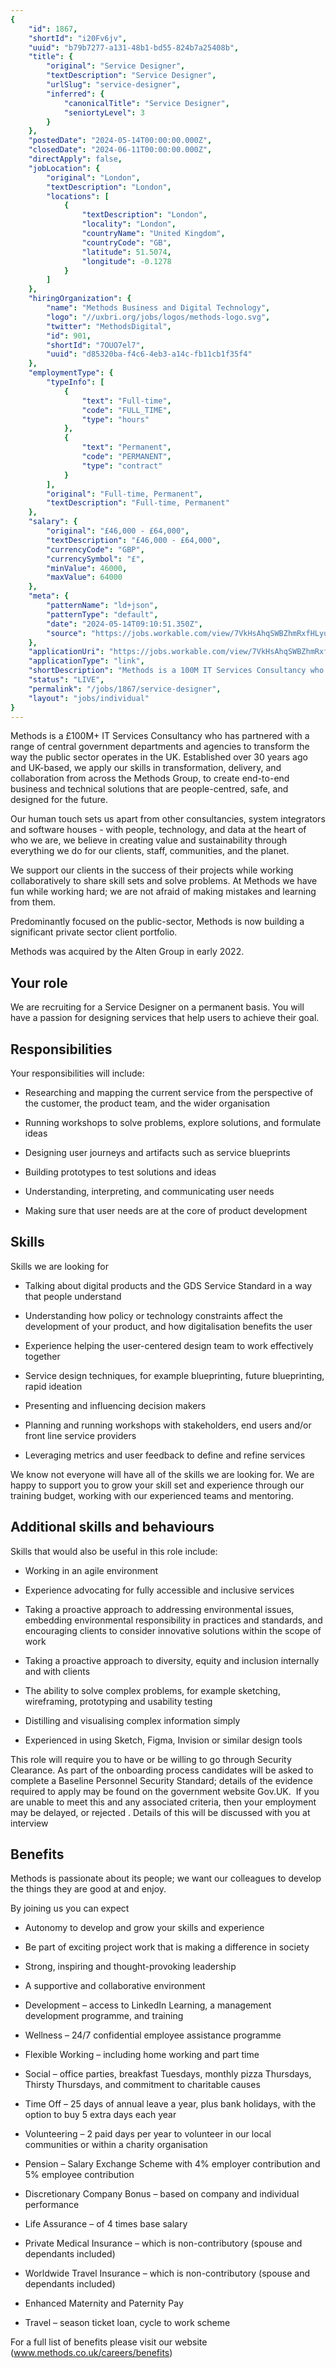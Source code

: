```yaml
---
{
	"id": 1867,
	"shortId": "i20Fv6jv",
	"uuid": "b79b7277-a131-48b1-bd55-824b7a25408b",
	"title": {
		"original": "Service Designer",
		"textDescription": "Service Designer",
		"urlSlug": "service-designer",
		"inferred": {
			"canonicalTitle": "Service Designer",
			"seniortyLevel": 3
		}
	},
	"postedDate": "2024-05-14T00:00:00.000Z",
	"closedDate": "2024-06-11T00:00:00.000Z",
	"directApply": false,
	"jobLocation": {
		"original": "London",
		"textDescription": "London",
		"locations": [
			{
				"textDescription": "London",
				"locality": "London",
				"countryName": "United Kingdom",
				"countryCode": "GB",
				"latitude": 51.5074,
				"longitude": -0.1278
			}
		]
	},
	"hiringOrganization": {
		"name": "Methods Business and Digital Technology",
		"logo": "//uxbri.org/jobs/logos/methods-logo.svg",
		"twitter": "MethodsDigital",
		"id": 901,
		"shortId": "7OUO7el7",
		"uuid": "d85320ba-f4c6-4eb3-a14c-fb11cb1f35f4"
	},
	"employmentType": {
		"typeInfo": [
			{
				"text": "Full-time",
				"code": "FULL_TIME",
				"type": "hours"
			},
			{
				"text": "Permanent",
				"code": "PERMANENT",
				"type": "contract"
			}
		],
		"original": "Full-time, Permanent",
		"textDescription": "Full-time, Permanent"
	},
	"salary": {
		"original": "£46,000 - £64,000",
		"textDescription": "£46,000 - £64,000",
		"currencyCode": "GBP",
		"currencySymbol": "£",
		"minValue": 46000,
		"maxValue": 64000
	},
	"meta": {
		"patternName": "ld+json",
		"patternType": "default",
		"date": "2024-05-14T09:10:51.350Z",
		"source": "https://jobs.workable.com/view/7VkHsAhqSWBZhmRxfHLyup/service-designer-in-london-at-methods-business-and-digital-technology"
	},
	"applicationUri": "https://jobs.workable.com/view/7VkHsAhqSWBZhmRxfHLyup/service-designer-in-london-at-methods-business-and-digital-technology",
	"applicationType": "link",
	"shortDescription": "Methods is a 100M IT Services Consultancy who has partnered with a range of central government departments and agencies to transform the way the public sector operates in the UK. Established over 30",
	"status": "LIVE",
	"permalink": "/jobs/1867/service-designer",
	"layout": "jobs/individual"
}
---
```

<p>Methods is a £100M+ IT Services Consultancy who has partnered with a range of central government departments and agencies to transform the way the public sector operates in the UK. Established over 30 years ago and UK-based, we apply our skills in transformation, delivery, and collaboration from across the Methods Group, to create end-to-end business and technical solutions that are people-centred, safe, and designed for the future.</p><p>Our human touch sets us apart from other consultancies, system integrators and software houses - with people, technology, and data at the heart of who we are, we believe in creating value and sustainability through everything we do for our clients, staff, communities, and the planet.</p><p>We support our clients in the success of their projects while working collaboratively to share skill sets and solve problems. At Methods we have fun while working hard; we are not afraid of making mistakes and learning from them.</p><p>Predominantly focused on the public-sector, Methods is now building a significant private sector client portfolio.</p><p>Methods was acquired by the Alten Group in early 2022.</p><h2>Your role</h2><p>We are recruiting for a Service Designer on a permanent basis. You will have a passion for designing services that help users to achieve their goal.</p><h2>Responsibilities</h2><p>Your responsibilities will include:</p><ul><li><p>Researching and mapping the current service from the perspective of the customer, the product team, and the wider organisation</p></li><li><p>Running workshops to solve problems, explore solutions, and formulate ideas</p></li><li><p>Designing user journeys and artifacts such as service blueprints</p></li><li><p>Building prototypes to test solutions and ideas</p></li><li><p>Understanding, interpreting, and communicating user needs</p></li><li><p>Making sure that user needs are at the core of product development</p></li></ul><h2>Skills</h2><p>Skills we are looking for</p><ul><li><p>Talking about digital products and the GDS Service Standard in a way that people understand</p></li><li><p>Understanding how policy or technology constraints affect the development of your product, and how digitalisation benefits the user</p></li><li><p>Experience helping the user-centered design team to work effectively together</p></li><li><p>Service design techniques, for example blueprinting, future blueprinting, rapid ideation</p></li><li><p>Presenting and influencing decision makers</p></li><li><p>Planning and running workshops with stakeholders, end users and/or front line service providers</p></li><li><p>Leveraging metrics and user feedback to define and refine services</p></li></ul><p>We know not everyone will have all of the skills we are looking for. We are happy to support you to grow your skill set and experience through our training budget, working with our experienced teams and mentoring.</p><h2>Additional skills and behaviours</h2><p>Skills that would also be useful in this role include:</p><ul><li><p>Working in an agile environment</p></li><li><p>Experience advocating for fully accessible and inclusive services&nbsp;</p></li><li><p>Taking a proactive approach to addressing environmental issues, embedding environmental responsibility in practices and standards, and encouraging clients to consider innovative solutions within the scope of work</p></li><li><p>Taking a proactive approach to diversity, equity and inclusion internally and with clients</p></li><li><p>The ability to solve complex problems, for example sketching, wireframing, prototyping and usability testing</p></li><li><p>Distilling and visualising complex information simply</p></li><li><p>Experienced in using Sketch, Figma, Invision or similar design tools</p></li></ul><p>This role will require you to have or be willing to go through Security Clearance. As part of the onboarding process candidates will be asked to complete a Baseline Personnel Security Standard; details of the evidence required to apply may be found on the government website Gov.UK. &nbsp;If you are unable to meet this and any associated criteria, then your employment may be delayed, or rejected . Details of this will be discussed with you at interview</p><h2>Benefits</h2><p>Methods is passionate about its people; we want our colleagues to develop the things they are good at and enjoy.</p><p>By joining us you can expect</p><ul><li><p>Autonomy to develop and grow your skills and experience</p></li><li><p>Be part of exciting project work that is making a difference in society</p></li><li><p>Strong, inspiring and thought-provoking leadership</p></li><li><p>A supportive and collaborative environment</p></li><li><p>Development&nbsp;– access to LinkedIn Learning, a management development programme, and training</p></li><li><p>Wellness&nbsp;– 24/7 confidential employee assistance programme</p></li><li><p>Flexible Working&nbsp;– including home working and part time</p></li><li><p>Social&nbsp;– office parties, breakfast Tuesdays, monthly pizza Thursdays, Thirsty Thursdays, and commitment to charitable causes</p></li><li><p>Time Off&nbsp;– 25 days of annual leave a year, plus bank holidays, with the option to buy 5 extra days each year</p></li><li><p>Volunteering&nbsp;– 2 paid days per year to volunteer in our local communities or within a charity organisation</p></li><li><p>Pension&nbsp;– Salary Exchange Scheme with 4% employer contribution and 5% employee contribution</p></li><li><p>Discretionary Company Bonus&nbsp;– based on company and individual performance</p></li><li><p>Life Assurance&nbsp;– of 4 times base salary</p></li><li><p>Private Medical Insurance&nbsp;– which is non-contributory (spouse and dependants included)</p></li><li><p>Worldwide Travel Insurance&nbsp;– which is non-contributory (spouse and dependants included)</p></li><li><p>Enhanced Maternity and Paternity Pay</p></li><li><p>Travel&nbsp;– season ticket loan, cycle to work scheme</p></li></ul><p>For a full list of benefits please visit our website (<a target="_blank" rel="noopener noreferrer nofollow" href="http://www.methods.co.uk/careers/benefits">www.methods.co.uk/careers/benefits</a>)</p>
